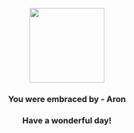 <p align="center">
    <img src="https://raw.githubusercontent.com/PokeAPI/sprites/master/sprites/pokemon/304.png" width="150" height="150">
</p>
<h3 align="center">You were embraced by - <b>Aron</b></h3>
<h3 align="center">Have a wonderful day!</h3>
